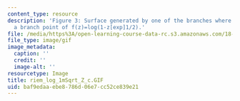 ```yaml
---
content_type: resource
description: 'Figure 3: Surface generated by one of the branches where z=1 is not
  a branch point of f(z)=log(1-z[exp]1/2).'
file: /media/https%3A/open-learning-course-data-rc.s3.amazonaws.com/18-04-complex-variables-with-applications-fall-1999/baf9edaaebe8786d06e7cc52ce839e21_riem_log_1mSqrt_Z_c.GIF
file_type: image/gif
image_metadata:
  caption: ''
  credit: ''
  image-alt: ''
resourcetype: Image
title: riem_log_1mSqrt_Z_c.GIF
uid: baf9edaa-ebe8-786d-06e7-cc52ce839e21
---
```

